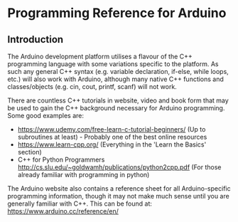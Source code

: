 # Programming Reference for Arduino
## Introduction
The Arduino development platform utilises a flavour of the C++ programming language with some variations specific to the platform. As such any general C++ syntax (e.g. variable declaration, if-else, while loops, etc.) will also work with Arduino, although many native C++ functions and classes/objects (e.g. cin, cout, printf, scanf) will not work.  
  
There are countless C++ tutorials in website, video and book form that may be used to gain the C++ background necessary for Arduino programming. Some good examples are:
* https://www.udemy.com/free-learn-c-tutorial-beginners/ (Up to subroutines at least) - Probably one of the best online resources
* https://www.learn-cpp.org/ (Everything in the 'Learn the Basics' section)
* C++ for Python Programmers http://cs.slu.edu/~goldwamh/publications/python2cpp.pdf (For those already familiar with programming in python)
  
The Arduino website also contains a reference sheet for all Arduino-specific programming information, though it may not make much sense until you are generally familiar with C++. This can be found at: https://www.arduino.cc/reference/en/
<!--stackedit_data:
eyJoaXN0b3J5IjpbMTI3MTMyNTgwNCwxNTQwMTA4NTIyLC0xMT
UzMjk2NzIzLDE0Njc1NjQwMDksLTE2Nzk2NzkyODFdfQ==
-->
